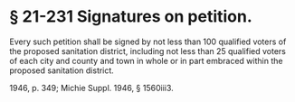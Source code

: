 # § 21-231 Signatures on petition.

<p>Every such petition shall be signed by not less than 100 qualified voters of the proposed sanitation district, including not less than 25 qualified voters of each city and county and town in whole or in part embraced within the proposed sanitation district.</p><p>1946, p. 349; Michie Suppl. 1946, § 1560iii3.</p>
